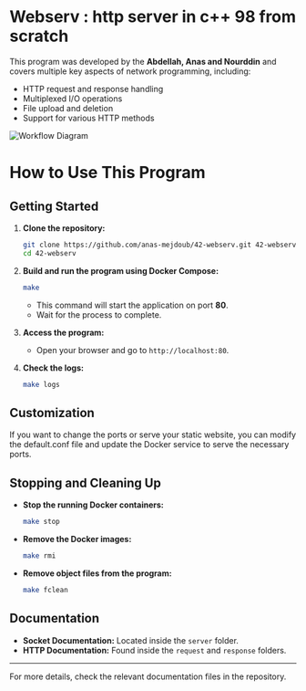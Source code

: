 # Webserv : http server in c++ 98 from scratch

This program was developed by the **Abdellah, Anas and Nourddin** and covers multiple key aspects of network programming, including:
- HTTP request and response handling
- Multiplexed I/O operations
- File upload and deletion
- Support for various HTTP methods

![Workflow Diagram](diagram.jpeg)


# How to Use This Program

## Getting Started

1. **Clone the repository:**

   ```sh
   git clone https://github.com/anas-mejdoub/42-webserv.git 42-webserv
   cd 42-webserv
   ```

2. **Build and run the program using Docker Compose:**

   ```sh
   make
   ```

   - This command will start the application on port **80**.
   - Wait for the process to complete.

3. **Access the program:**

   - Open your browser and go to `http://localhost:80`.

3. **Check the logs:**

   ```sh
   make logs
   ```

## Customization

If you want to change the ports or serve your static website, you can modify the default.conf file and update the Docker service to serve the necessary ports.

## Stopping and Cleaning Up

- **Stop the running Docker containers:**

  ```sh
  make stop
  ```

- **Remove the Docker images:**

  ```sh
  make rmi
  ```

- **Remove object files from the program:**

  ```sh
  make fclean
  ```

## Documentation

- **Socket Documentation:** Located inside the `server` folder.
- **HTTP Documentation:** Found inside the `request` and `response` folders.

---

For more details, check the relevant documentation files in the repository.
